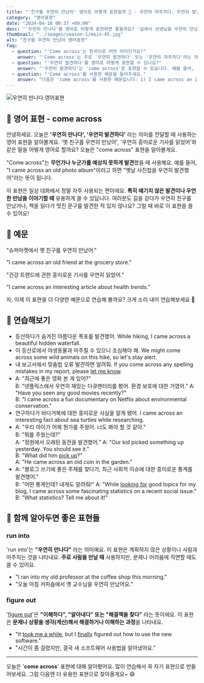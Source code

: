 ```yaml
---
title: "'친구를 우연히 만났어' 영어로 어떻게 표현할까 🤝 - 우연히 마주치다, 우연히 발견하다 영어로"
category: "영어표현"
date: "2024-04-18 00:37 +09:00"
desc: "'우연히 만나다'를 영어로 어떻게 표현하면 좋을까요? '길에서 선생님을 우연히 만났어', '카페에서 옛 동료를 우연히 마주쳤어' 등을 영어로 표현하는 법을 배워봅시다. 다양한 예문을 통해서 연습하고 본인의 표현으로 만들어 보세요."
thumbnail: "../images/season-1/main-45.jpg"
alt: "친구를 우연히 만났어 영어표현"
faq:
  - question: "'Come across'는 한국어로 어떤 의미인가요?"
    answer: "'Come across'는 주로 '우연히 발견하다' 또는 '우연히 마주치다'라는 의미로 사용됩니다. 예상치 못하게 무언가나 누군가를 발견했을 때 이 표현을 씁니다. 예를들어 'I came across an old book'는 오래된 책을 우연히 발견했다는 의미입니다."
  - question: "'우연히 발견하다'를 영어로 어떻게 표현할 수 있나요?"
    answer: "'우연히 발견하다'는 'come across'로 표현할 수 있습니다. 예를 들어, '오래된 사진을 우연히 발견했어'는 'I came across an old photo'로 말할 수 있습니다."
  - question: "'Come across'를 사용한 예문을 들어주세요."
    answer: "다음은 'come across'를 사용한 예문입니다: 1) I came across an interesting article online. (온라인에서 흥미로운 기사를 우연히 발견했어요.) 2) We came across a cute little café while exploring the city. (도시를 구경하다가 귀여운 작은 카페를 우연히 발견했어요.)"
---
```


![우연히 만나다 영어표현](../images/season-1/main-45.jpg)

## 🌟 영어 표현 - come across

안녕하세요. 오늘은 **'우연히 만나다', '우연히 발견하다'** 라는 의미를 전달할 때 사용하는 영어 표현을 알아볼게요. '옛 친구를 우연히 만났어', '우연히 흥미로운 기사를 읽었어'와 같은 말을 어떻게 영어로 할까요? 오늘은 "come across" 표현을 알아볼게요.

"Come across"는 **무언가나 누군가를 예상치 못하게 발견**했을 때 사용해요. 예를 들어, "I came across an old photo album"이라고 하면 "옛날 사진첩을 우연히 발견했어"라는 뜻이 됩니다.

이 표현은 일상 대화에서 정말 자주 사용되는 편이에요. **특히 예기치 않은 발견이나 우연한 만남을 이야기할 때** 유용하게 쓸 수 있답니다. 여러분도 길을 걷다가 우연히 친구를 만났거나, 책을 읽다가 멋진 문구를 발견한 적 있지 않나요? 그럴 때 바로 이 표현을 쓸 수 있어요!

## 📖 예문

"슈퍼마켓에서 옛 친구를 우연히 만났어."

"I came across an old friend at the grocery store."

"건강 트렌드에 관한 흥미로운 기사를 우연히 읽었어."

"I came across an interesting article about health trends."

자, 이제 이 표현을 더 다양한 예문으로 연습해 볼까요? 크게 소리 내어 연습해보세요 🚀

## 💬 연습해보기

<ul data-interactive-list>
  <li data-interactive-item>
    <span data-toggler>등산하다가 숨겨진 아름다운 폭포를 발견했어.</span>
    <span data-answer>While hiking, I came across a beautiful hidden waterfall.</span>
  </li>
  <li data-interactive-item>
    <span data-toggler>이 등산로에서 야생동물과 마주칠 수 있으니 조심해야 해.</span>
    <span data-answer>We might come across some wild animals on this hike, so let's stay alert.</span>
  </li>
  <li data-interactive-item>
    <span data-toggler>내 보고서에서 맞춤법 오류 발견하면 알려줘.</span>
    <span data-answer>If you come across any spelling mistakes in my report, please <a href="/blog/in-english/241.let-someone-know/">let me know</a>.</span>
  </li>
  <li data-interactive-item>
    <span data-toggler>A: "최근에 좋은 영화 본 게 있어?"<br>B: "넷플릭스에서 우연히 재밌는 다큐멘터리를 봤어. 환경 보호에 대한 거였어."</span>
    <span data-answer>A: "Have you seen any good movies recently?"<br>B: "I came across a fun documentary on Netflix about environmental conservation."</span>
  </li>
  <li data-interactive-item>
    <span data-toggler>연구하다가 바다거북에 대한 흥미로운 사실을 알게 됐어.</span>
    <span data-answer>I came across an interesting fact about sea turtles while researching.</span>
  </li>
  <li data-interactive-item>
    <span data-toggler>A: "우리 아이가 어제 뭔가를 주웠어. 너도 봐야 할 것 같아."<br>B: "뭐를 주웠는데?"<br>A: "정원에서 오래된 동전을 발견했어."</span>
    <span data-answer>A: "Our kid picked something up yesterday. You should see it."<br>B: "What did him <a href="/blog/in-english/178.pick-up/">pick up</a>?"<br>A: "He came across an old coin in the garden."</span>
  </li>
  <li data-interactive-item>
    <span data-toggler>A: "블로그 쓰기에 좋은 주제를 찾다가, 최근 사회적 이슈에 대한 흥미로운 통계를 발견했어."<br>B: "어떤 통계인데? 내게도 알려줘!"</span>
    <span data-answer>A: "While <a href="/blog/in-english/173.look-for/">looking for</a> good topics for my blog, I came across some fascinating statistics on a recent social issue."<br>B: "What statistics? Tell me about it!"</span>
  </li>
</ul>

## 🤝 함께 알아두면 좋은 표현들

### run into

'run into'는 **"우연히 만나다"** 라는 의미예요. 이 표현은 계획하지 않은 상황이나 사람과 마주치는 것을 나타내요. **주로 사람을 만날 때** 사용하지만, 문제나 어려움에 직면할 때도 쓸 수 있어요.

- "I ran into my old professor at the coffee shop this morning."
- "오늘 아침 커피숍에서 옛 교수님을 우연히 만났어요."

### figure out

'[figure out](/blog/in-english/170.figure-out/)'은 **"이해하다", "알아내다" 또는 "해결책을 찾다"** 라는 뜻이에요. 이 표현은 **문제나 상황을 생각(계산)해서 해결하거나 이해하는 과정**을 나타내요.

- "It [took me a while](/blog/in-english/010.take-a-while/), but I [finally](/blog/in-english/182.finally/) figured out how to use the new software."
- "시간이 좀 걸렸지만, 결국 새 소프트웨어 사용법을 알아냈어요."

---

오늘은 '**come across**' 표현에 대해 알아봤어요. 많이 연습해서 꼭 자기 표현으로 만들어보세요. 그럼 다음엔 더 유용한 표현으로 찾아올게요~ 😄
